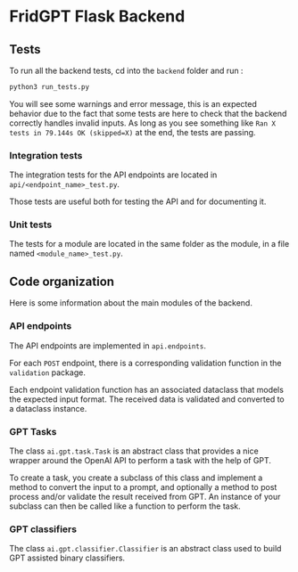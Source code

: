 # FridGPT Flask Backend

## Tests

To run all the backend tests, cd into the `backend` folder and run :

```bash
python3 run_tests.py
```

You will see some warnings and error message, this is an expected behavior due to the fact that some tests are here to check that the backend correctly handles invalid inputs. As long as you see something like `Ran X tests in 79.144s OK (skipped=X)` at the end, the tests are passing.

### Integration tests

The integration tests for the API endpoints are located in `api/<endpoint_name>_test.py`.

Those tests are useful both for testing the API and for documenting it.

### Unit tests

The tests for a module are located in the same folder as the module, in a file named `<module_name>_test.py`.

## Code organization

Here is some information about the main modules of the backend.

### API endpoints

The API endpoints are implemented in `api.endpoints`.

For each `POST` endpoint, there is a corresponding validation function in the `validation` package.

Each endpoint validation function has an associated dataclass that models the expected input format. The received data is validated and converted to a dataclass instance.

### GPT Tasks

The class `ai.gpt.task.Task` is an abstract class that provides a nice wrapper around the OpenAI API to perform a task with the help of GPT.

To create a task, you create a subclass of this class and implement a method to convert the input to a prompt, and optionally a method to post process and/or validate the result received from GPT. An instance of your subclass can then be called like a function to perform the task.

### GPT classifiers

The class `ai.gpt.classifier.Classifier` is an abstract class used to build GPT assisted binary classifiers.